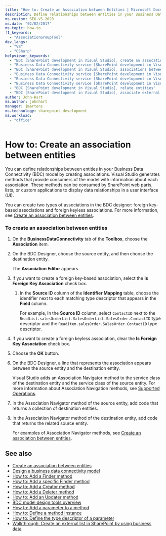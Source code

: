 ```yaml
---
title: "How to: Create an Association between Entities | Microsoft Docs"
description: Define relationships between entities in your Business Data Connectivity (BDC) model by creating associations in Visual Studio.
ms.custom: SEO-VS-2020
ms.date: "02/02/2017"
ms.topic: how-to
f1_keywords:
  - "AssociationGroupTool"
dev_langs:
  - "VB"
  - "CSharp"
helpviewer_keywords:
  - "BDC [SharePoint development in Visual Studio], create an assocation"
  - "Business Data Connectivity service [SharePoint development in Visual Studio], associations between entities"
  - "BDC [SharePoint development in Visual Studio], associations between entities"
  - "Business Data Connectivity service [SharePoint development in Visual Studio], create an assocation"
  - "Business Data Connectivity service [SharePoint development in Visual Studio], associate external content types"
  - "Business Data Connectivity service [SharePoint development in Visual Studio], relate entities"
  - "BDC [SharePoint development in Visual Studio], relate entities"
  - "BDC [SharePoint development in Visual Studio], associate external content types"
author: John-Hart
ms.author: johnhart
manager: jmartens
ms.technology: sharepoint-development
ms.workload:
  - "office"
---
```

# How to: Create an association between entities
  You can define relationships between entities in your Business Data Connectivity (BDC) model by creating associations. Visual Studio generates methods that provide consumers of the model with information about each association. These methods can be consumed by SharePoint web parts, lists, or custom applications to display data relationships in a user interface (UI).

 You can create two types of associations in the BDC designer: foreign key-based associations and foreign keyless associations. For more information, see [Create an association between entities](../sharepoint/creating-an-association-between-entities.md).

### To create an association between entities

1. On the **BusinessDataConnectivity** tab of the **Toolbox**, choose the **Association** item.

2. On the BDC Designer, choose the source entity, and then choose the destination entity.

     The **Association Editor** appears.

3. If you want to create a foreign key-based association, select the **Is Foreign Key Association** check box.

    1. In the **Source ID** column of the **Identifier Mapping** table, choose the identifier next to each matching type descriptor that appears in the **Field** column.

         For example, In the **Source ID** column, select `ContactID` next to the `ReadList.salesOrderList.SalesOrderList.SalesOrder.ContactID` type descriptor and the `ReadItem.salesOrder.SalesOrder.ContactID` type descriptor.

4. If you want to create a foreign keyless association, clear the **Is Foreign Key Association** check box.

5. Choose the **OK** button.

6. On the BDC Designer, a line that represents the association appears between the source entity and the destination entity.

     Visual Studio adds an Association Navigator method to the service class of the destination entity and the service class of the source entity. For more information about Association Navigation methods, see [Supported Operations](/previous-versions/office/developer/sharepoint-2010/ee557363(v=office.14)).

7. In the Association Navigator method of the source entity, add code that returns a collection of destination entities.

8. In the Association Navigator method of the destination entity, add code that returns the related source entity.

     For examples of Association Navigator methods, see [Create an association between entities](../sharepoint/creating-an-association-between-entities.md).

## See also
- [Create an association between entities](../sharepoint/creating-an-association-between-entities.md)
- [Design a business data connectivity model](../sharepoint/designing-a-business-data-connectivity-model.md)
- [How to: Add a Finder method](../sharepoint/how-to-add-a-finder-method.md)
- [How to: Add a specific Finder method](../sharepoint/how-to-add-a-specific-finder-method.md)
- [How to: Add a Creator method](../sharepoint/how-to-add-a-creator-method.md)
- [How to: Add a Deleter method](../sharepoint/how-to-add-a-deleter-method.md)
- [How to: Add an Updater method](../sharepoint/how-to-add-an-updater-method.md)
- [BDC model design tools overview](../sharepoint/bdc-model-design-tools-overview.md)
- [How to: Add a parameter to a method](../sharepoint/how-to-add-a-parameter-to-a-method.md)
- [How to: Define a method instance](../sharepoint/how-to-define-a-method-instance.md)
- [How to: Define the type descriptor of a parameter](../sharepoint/how-to-define-the-type-descriptor-of-a-parameter.md)
- [Walkthrough: Create an external list in SharePoint by using business data](../sharepoint/walkthrough-creating-an-external-list-in-sharepoint-by-using-business-data.md)
